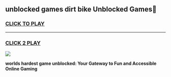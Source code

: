 
## unblocked games dirt bike Unblocked Games👋
<h3>
<a href="https://premium.freeplayer.one?title=unblocked_games_dirt_bike&ref=16F">CLICK TO PLAY</a></h3>
<hr>

<h3>
<a href="https://premium.freeplayer.one?title=unblocked_games_dirt_bike&ref=16F">CLICK 2 PLAY</a>
  
</h3>

<a href="https://premium.freeplayer.one?title=unblocked_games_dirt_bike&ref=16F/"><img src="https://clearcache.store/games.png"></a>


**worlds hardest game unblocked: Your Gateway to Fun and Accessible Online Gaming**

